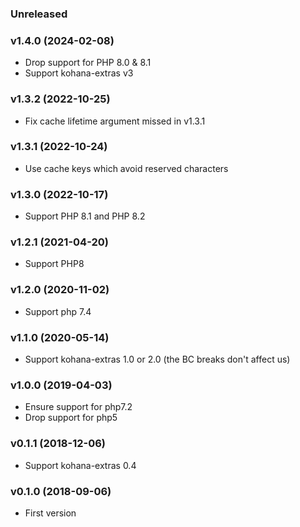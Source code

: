### Unreleased

### v1.4.0 (2024-02-08)

* Drop support for PHP 8.0 & 8.1
* Support kohana-extras v3

### v1.3.2 (2022-10-25)

* Fix cache lifetime argument missed in v1.3.1

### v1.3.1 (2022-10-24)

* Use cache keys which avoid reserved characters

### v1.3.0 (2022-10-17)

* Support PHP 8.1 and PHP 8.2

### v1.2.1 (2021-04-20)

* Support PHP8

### v1.2.0 (2020-11-02)

* Support php 7.4

### v1.1.0 (2020-05-14)

* Support kohana-extras 1.0 or 2.0 (the BC breaks don't affect us)

### v1.0.0 (2019-04-03)

* Ensure support for php7.2
* Drop support for php5

### v0.1.1 (2018-12-06)

* Support kohana-extras 0.4

### v0.1.0 (2018-09-06)

* First version
